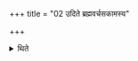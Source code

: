 +++
title = "02 उदिते ब्रह्मवर्चसकामस्य"

+++

<details><summary>थिते</summary>

2. (He places the Āhavanīya) after (the sun has) risen for the (sacrificer) desirous of Brahman-splendour.
</details>
